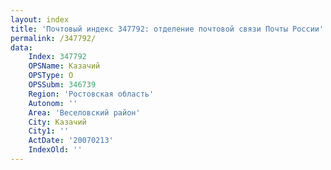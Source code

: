 ```yaml
---
layout: index
title: 'Почтовый индекс 347792: отделение почтовой связи Почты России'
permalink: /347792/
data:
    Index: 347792
    OPSName: Казачий
    OPSType: О
    OPSSubm: 346739
    Region: 'Ростовская область'
    Autonom: ''
    Area: 'Веселовский район'
    City: Казачий
    City1: ''
    ActDate: '20070213'
    IndexOld: ''
---
```

